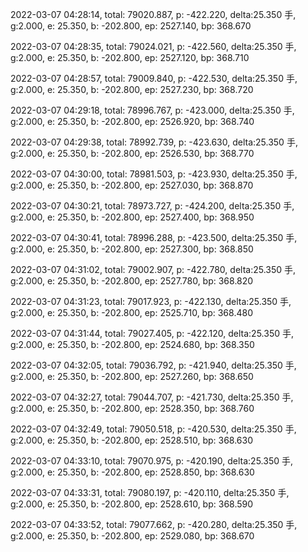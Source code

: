 2022-03-07 04:28:14, total: 79020.887, p: -422.220, delta:25.350 手, g:2.000, e: 25.350, b: -202.800, ep: 2527.140, bp: 368.670

2022-03-07 04:28:35, total: 79024.021, p: -422.560, delta:25.350 手, g:2.000, e: 25.350, b: -202.800, ep: 2527.120, bp: 368.710

2022-03-07 04:28:57, total: 79009.840, p: -422.530, delta:25.350 手, g:2.000, e: 25.350, b: -202.800, ep: 2527.230, bp: 368.720

2022-03-07 04:29:18, total: 78996.767, p: -423.000, delta:25.350 手, g:2.000, e: 25.350, b: -202.800, ep: 2526.920, bp: 368.740

2022-03-07 04:29:38, total: 78992.739, p: -423.630, delta:25.350 手, g:2.000, e: 25.350, b: -202.800, ep: 2526.530, bp: 368.770

2022-03-07 04:30:00, total: 78981.503, p: -423.930, delta:25.350 手, g:2.000, e: 25.350, b: -202.800, ep: 2527.030, bp: 368.870

2022-03-07 04:30:21, total: 78973.727, p: -424.200, delta:25.350 手, g:2.000, e: 25.350, b: -202.800, ep: 2527.400, bp: 368.950

2022-03-07 04:30:41, total: 78996.288, p: -423.500, delta:25.350 手, g:2.000, e: 25.350, b: -202.800, ep: 2527.300, bp: 368.850

2022-03-07 04:31:02, total: 79002.907, p: -422.780, delta:25.350 手, g:2.000, e: 25.350, b: -202.800, ep: 2527.780, bp: 368.820

2022-03-07 04:31:23, total: 79017.923, p: -422.130, delta:25.350 手, g:2.000, e: 25.350, b: -202.800, ep: 2525.710, bp: 368.480

2022-03-07 04:31:44, total: 79027.405, p: -422.120, delta:25.350 手, g:2.000, e: 25.350, b: -202.800, ep: 2524.680, bp: 368.350

2022-03-07 04:32:05, total: 79036.792, p: -421.940, delta:25.350 手, g:2.000, e: 25.350, b: -202.800, ep: 2527.260, bp: 368.650

2022-03-07 04:32:27, total: 79044.707, p: -421.730, delta:25.350 手, g:2.000, e: 25.350, b: -202.800, ep: 2528.350, bp: 368.760

2022-03-07 04:32:49, total: 79050.518, p: -420.530, delta:25.350 手, g:2.000, e: 25.350, b: -202.800, ep: 2528.510, bp: 368.630

2022-03-07 04:33:10, total: 79070.975, p: -420.190, delta:25.350 手, g:2.000, e: 25.350, b: -202.800, ep: 2528.850, bp: 368.630

2022-03-07 04:33:31, total: 79080.197, p: -420.110, delta:25.350 手, g:2.000, e: 25.350, b: -202.800, ep: 2528.610, bp: 368.590

2022-03-07 04:33:52, total: 79077.662, p: -420.280, delta:25.350 手, g:2.000, e: 25.350, b: -202.800, ep: 2529.080, bp: 368.670